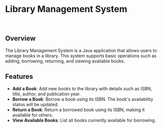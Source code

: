 # Library Management System

<br/>

## Overview
The Library Management System is a Java application that allows users to manage books in a library. This system supports basic operations such as adding, borrowing, returning, and viewing available books.

## Features
* **Add a Book**: Add new books to the library with details such as ISBN, title, author, and publication year.
* **Borrow a Book**: Borrow a book using its ISBN. The book's availability status will be updated.
* **Return a Book**: Return a borrowed book using its ISBN, making it available for others.
* **View Available Books**: List all books currently available for borrowing.

